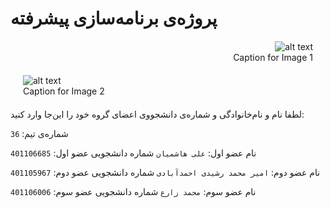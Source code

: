 # پروژه‌ی برنامه‌سازی پیشرفته

<figure style="text-align: right; margin: 20px;">
    <img src=file:///C:/Users/m/Downloads/WhatsApp%20Image%202022-09-12%20at%202.56.34%20PM.jpeg alt="alt text">
    <figcaption>Caption for Image 1</figcaption>
</figure>


<figure style="text-align: left; margin: 20px;">
    <img src=https://logoyar.com/content/wp-content/uploads/2021/04/sharif-university-logo-600x593.png alt="alt text">
    <figcaption>Caption for Image 2</figcaption>
</figure>

لطفا نام و نام‌خانوادگی و شماره‌ی دانشجووی اعضای گروه خود را این‌جا وارد کنید:

شماره‌ی تیم: `36`

نام عضو اول: `علی هاشمیان`
شماره دانشجویی عضو اول: `401106685`

نام عضو دوم: `امیر محمد رشیدی احمدآبادی`
شماره دانشجویی عضو دوم: `401105967`

نام عضو سوم: `محمد زارع`
شماره دانشجویی عضو سوم: `401106006`




